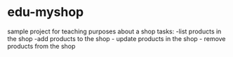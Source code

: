 # edu-myshop
sample project for teaching purposes about a shop
tasks:
    -list products in the shop
    -add products to the shop
    - update products in the shop
    - remove products from the shop


